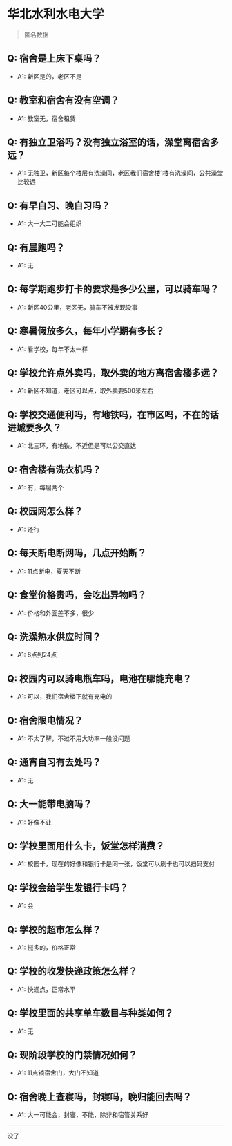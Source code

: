 # 华北水利水电大学
> 匿名数据
## Q: 宿舍是上床下桌吗？
- A1: 新区是的，老区不是
## Q: 教室和宿舍有没有空调？
- A1: 教室无，宿舍租赁
## Q: 有独立卫浴吗？没有独立浴室的话，澡堂离宿舍多远？
- A1: 无独卫，新区每个楼层有洗澡间，老区我们宿舍楼1楼有洗澡间，公共澡堂比较远
## Q: 有早自习、晚自习吗？
- A1: 大一大二可能会组织
## Q: 有晨跑吗？
- A1: 无
## Q: 每学期跑步打卡的要求是多少公里，可以骑车吗？
- A1: 新区40公里，老区无，骑车不被发现没事
## Q: 寒暑假放多久，每年小学期有多长？
- A1: 看学校，每年不太一样
## Q: 学校允许点外卖吗，取外卖的地方离宿舍楼多远？
- A1: 新区不知道，老区可以点，取外卖要500米左右
## Q: 学校交通便利吗，有地铁吗，在市区吗，不在的话进城要多久？
- A1: 北三环，有地铁，不近但是可以公交直达
## Q: 宿舍楼有洗衣机吗？
- A1: 有，每层两个
## Q: 校园网怎么样？
- A1: 还行
## Q: 每天断电断网吗，几点开始断？
- A1: 11点断电，夏天不断
## Q: 食堂价格贵吗，会吃出异物吗？
- A1: 价格和外面差不多，很少
## Q: 洗澡热水供应时间？
- A1: 8点到24点
## Q: 校园内可以骑电瓶车吗，电池在哪能充电？
- A1: 可以，我们宿舍楼下就有充电的
## Q: 宿舍限电情况？
- A1: 不太了解，不过不用大功率一般没问题
## Q: 通宵自习有去处吗？
- A1: 无
## Q: 大一能带电脑吗？
- A1: 好像不让
## Q: 学校里面用什么卡，饭堂怎样消费？
- A1: 校园卡，现在的好像和银行卡是同一张，饭堂可以刷卡也可以扫码支付
## Q: 学校会给学生发银行卡吗？
- A1: 会
## Q: 学校的超市怎么样？
- A1: 挺多的，价格正常
## Q: 学校的收发快递政策怎么样？
- A1: 快递点，正常水平
## Q: 学校里面的共享单车数目与种类如何？
- A1: 无
## Q: 现阶段学校的门禁情况如何？
- A1: 11点锁宿舍门，大门不知道
## Q: 宿舍晚上查寝吗，封寝吗，晚归能回去吗？
- A1: 大一可能会，封寝，不能，除非和宿管关系好
***
没了